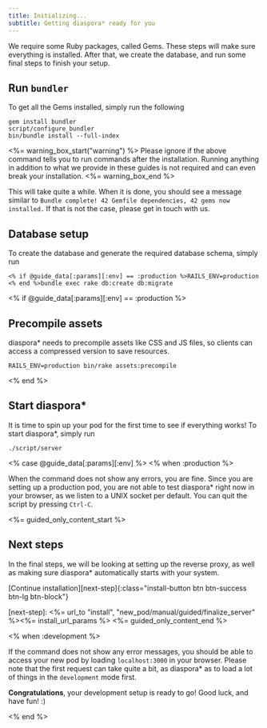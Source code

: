 ```yaml
---
title: Initializing...
subtitle: Getting diaspora* ready for you
---
```


We require some Ruby packages, called Gems. These steps will make sure everything is installed. After that, we create the database, and run some final steps to finish your setup.

## Run `bundler`

To get all the Gems installed, simply run the following

~~~
gem install bundler
script/configure_bundler
bin/bundle install --full-index
~~~

<%= warning_box_start("warning") %>
Please ignore if the above command tells you to run commands after the installation. Running anything in addition to what we provide in these guides is not required and can even break your installation.
<%= warning_box_end %>

This will take quite a while. When it is done, you should see a message similar to `Bundle complete! 42 Gemfile dependencies, 42 gems now installed.` If that is not the case, please get in touch with us.

## Database setup

To create the database and generate the required database schema, simply run

~~~
<% if @guide_data[:params][:env] == :production %>RAILS_ENV=production <% end %>bundle exec rake db:create db:migrate
~~~

<% if @guide_data[:params][:env] == :production %>
## Precompile assets

diaspora\* needs to precompile assets like CSS and JS files, so clients can access a compressed version to save resources.

~~~
RAILS_ENV=production bin/rake assets:precompile
~~~
<% end %>

## Start diaspora\*

It is time to spin up your pod for the first time to see if everything works! To start diaspora\*, simply run

~~~
./script/server
~~~

<% case @guide_data[:params][:env] %>
<% when :production %>

When the command does not show any errors, you are fine. Since you are setting up a production pod, you are not able to test diaspora\* right now in your browser, as we listen to a UNIX socket per default. You can quit the script by pressing `Ctrl-C`.

<%= guided_only_content_start %>
## Next steps

In the final steps, we will be looking at setting up the reverse proxy, as well as making sure diaspora\* automatically starts with your system.

[Continue installation][next-step]{:class="install-button btn btn-success btn-lg btn-block"}

[next-step]: <%= url_to "install", "new_pod/manual/guided/finalize_server" %><%= install_url_params %>
<%= guided_only_content_end %>

<% when :development %>

If the command does not show any error messages, you should be able to access your new pod by loading `localhost:3000` in your browser. Please note that the first request can take quite a bit, as diaspora\* as to load a lot of things in the `development` mode first.

**Congratulations**, your development setup is ready to go! Good luck, and have fun! :)

<% end %>
